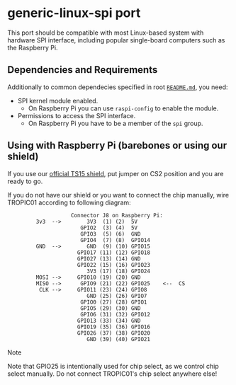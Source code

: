 # generic-linux-spi port
This port should be compatible with most Linux-based system with hardware SPI interface, including
popular single-board computers such as the Raspberry Pi.

## Dependencies and Requirements
Additionally to common dependecies specified in root [`README.md`](../README.md), you need:

* SPI kernel module enabled.
    * On Raspberry Pi you can use `raspi-config` to enable the module.
* Permissions to access the SPI interface.
    * On Raspberry Pi you have to be a member of the `spi` group.

## Using with Raspberry Pi (barebones or using our shield)
If you use our [official TS15 shield](https://github.com/tropicsquare/ts-dev-kits/blob/main/ts1501-rpi-shield.md),
put jumper on CS2 position and you are ready to go.

If you do not have our shield or you want to connect the chip manually, wire TROPIC01 according to
following diagram:

```
                    Connector J8 on Raspberry Pi:
         3v3  -->        3V3  (1) (2)  5V    
                       GPIO2  (3) (4)  5V    
                       GPIO3  (5) (6)  GND   
                       GPIO4  (7) (8)  GPIO14
         GND  -->        GND  (9) (10) GPIO15
                      GPIO17 (11) (12) GPIO18
                      GPIO27 (13) (14) GND   
                      GPIO22 (15) (16) GPIO23
                         3V3 (17) (18) GPIO24
         MOSI -->     GPIO10 (19) (20) GND   
         MISO -->      GPIO9 (21) (22) GPIO25    <--  CS
          CLK -->     GPIO11 (23) (24) GPIO8 
                         GND (25) (26) GPIO7 
                       GPIO0 (27) (28) GPIO1 
                       GPIO5 (29) (30) GND   
                       GPIO6 (31) (32) GPIO12
                      GPIO13 (33) (34) GND   
                      GPIO19 (35) (36) GPIO16
                      GPIO26 (37) (38) GPIO20
                         GND (39) (40) GPIO21

```

> [!NOTE]
> Note that GPIO25 is intentionally used for chip select, as we control chip select manually. Do not connect TROPIC01's chip select anywhere else!